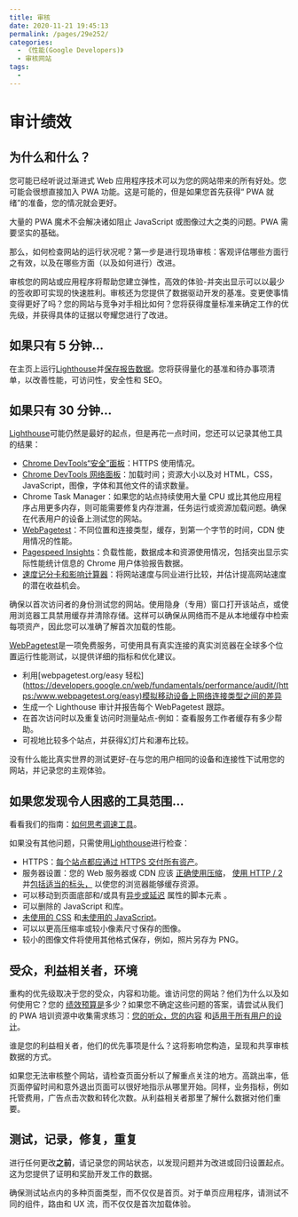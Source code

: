 ```yaml
---
title: 审核
date: 2020-11-21 19:45:13
permalink: /pages/29e252/
categories:
  - 《性能(Google Developers)》
  - 审核网站
tags:
  -
---
```


# 审计绩效

## 为什么和什么？

您可能已经听说过渐进式 Web 应用程序技术可以为您的网站带来的所有好处。您可能会很想直接加入 PWA 功能。这是可能的，但是如果您首先获得“ PWA 就绪”的准备，您的情况就会更好。

大量的 PWA 魔术不会解决诸如阻止 JavaScript 或图像过大之类的问题。PWA 需要坚实的基础。

那么，如何检查网站的运行状况呢？第一步是进行现场审核：客观评估哪些方面行之有效，以及在哪些方面（以及如何进行）改进。

审核您的网站或应用程序将帮助您建立弹性，高效的体验-并突出显示可以以最少的签收即可实现的快速胜利。审核还为您提供了数据驱动开发的基准。变更使事情变得更好了吗？您的网站与竞争对手相比如何？您将获得度量标准来确定工作的优先级，并获得具体的证据以夸耀您进行了改进。

## 如果只有 5 分钟...

在主页上运行[Lighthouse](https://developers.google.cn/web/tools/lighthouse)并[保存报告数据](https://developers.google.cn/web/tools/lighthouse#gists)。您将获得量化的基准和待办事项清单，以改善性能，可访问性，安全性和 SEO。

## 如果只有 30 分钟...

[Lighthouse](https://developers.google.cn/web/tools/lighthouse)可能仍然是最好的起点，但是再花一点时间，您还可以记录其他工具的结果：

- [Chrome DevTools“安全”面板](https://developers.google.cn/web/tools/chrome-devtools/security)：HTTPS 使用情况。
- [Chrome DevTools 网络面板](https://developers.google.cn/web/tools/chrome-devtools/network-performance)：加载时间；资源大小以及对 HTML，CSS，JavaScript，图像，字体和其他文件的请求数量。
- Chrome Task Manager：如果您的站点持续使用大量 CPU 或比其他应用程序占用更多内存，则可能需要修复内存泄漏，任务运行或资源加载问题。确保在代表用户的设备上测试您的网站。
- [WebPagetest](https://www.webpagetest.org/easy)：不同位置和连接类型，缓存，到第一个字节的时间，CDN 使用情况的性能。
- [Pagespeed Insights](https://developers.google.cn/speed/pagespeed/insights)：负载性能，数据成本和资源使用情况，包括突出显示实际性能统计信息的 Chrome 用户体验报告数据。
- [速度记分卡和影响计算器](https://www.thinkwithgoogle.com/feature/mobile/)：将网站速度与同业进行比较，并估计提高网站速度的潜在收益机会。

确保以首次访问者的身份测试您的网站。使用隐身（专用）窗口打开该站点，或使用浏览器工具禁用缓存并清除存储。这样可以确保从网络而不是从本地缓存中检索每项资产，因此您可以准确了解首次加载的性能。

[WebPagetest](https://www.webpagetest.org/)是一项免费服务，可使用具有真实连接的真实浏览器在全球多个位置运行性能测试，以提供详细的指标和优化建议。

- 利用[webpagetest.org/easy 轻松](https://developers.google.cn/web/fundamentals/performance/audit/(https:/www.webpagetest.org/easy)模拟移动设备上网络连接类型之间的差异
- 生成一个 Lighthouse 审计并报告每个 WebPagetest 跟踪。
- 在首次访问时以及重复访问时测量站点-例如：查看服务工作者缓存有多少帮助。
- 可视地比较多个站点，并获得幻灯片和瀑布比较。

没有什么能比真实世界的测试更好-在与您的用户相同的设备和连接性下试用您的网站，并记录您的主观体验。

## 如果您发现令人困惑的工具范围...

看看我们的指南：[如何思考调速工具](https://developers.google.cn/web/fundamentals/performance/speed-tools)。

如果没有其他问题，只需使用[Lighthouse](https://developers.google.cn/web/tools/lighthouse)进行检查：

- HTTPS：[每个站点都应通过 HTTPS 交付所有资产](https://developers.google.cn/web/fundamentals/security/encrypt-in-transit/why-https)。
- 服务器设置：您的 Web 服务器或 CDN 应该 [正确使用压缩](https://developers.google.cn/web/fundamentals/performance/optimizing-content-efficiency/optimize-encoding-and-transfer)， [使用 HTTP / 2](https://developers.google.cn/web/fundamentals/performance/http2)并[包括适当的标头，](https://developers.google.cn/web/fundamentals/performance/optimizing-content-efficiency/http-caching) 以使您的浏览器能够缓存资源。
- 可以移动到页面底部和/或具有[异步或延迟](http://peter.sh/experiments/asynchronous-and-deferred-javascript-execution-explained/) 属性的脚本元素 。
- 可以删除的 JavaScript 和库。
- [未使用的 CSS](https://umaar.com/dev-tips/121-css-coverage/) 和[未使用的 JavaScript](https://developers.google.cn/web/updates/2017/04/devtools-release-notes)。
- 可以以更高压缩率或较小像素尺寸保存的图像。
- 较小的图像文件将使用其他格式保存，例如，照片另存为 PNG。

## 受众，利益相关者，环境

重构的优先级取决于您的受众，内容和功能。谁访问您的网站？他们为什么以及如何使用它？您的 [绩效预算是](https://www.performancebudget.io/)多少？如果您不确定这些问题的答案，请尝试从我们的 PWA 培训资源中收集需求练习：[您的听众，您的内容](https://developers.google.cn/web/ilt/pwa/your-audience-your-content) 和[适用于所有用户的设计](https://developers.google.cn/web/ilt/pwa/design-for-all-your-users)。

谁是您的利益相关者，他们的优先事项是什么？这将影响您构造，呈现和共享审核数据的方式。

如果您无法审核整个网站，请检查页面分析以了解重点关注的地方。高跳出率，低页面停留时间和意外退出页面可以很好地指示从哪里开始。同样，业务指标，例如托管费用，广告点击次数和转化次数。从利益相关者那里了解什么数据对他们重要。

## 测试，记录，修复，重复

进行任何更改**之前**，请记录您的网站状态，以发现问题并为改进或回归设置起点。这为您提供了证明和奖励开发工作的数据。

确保测试站点内的多种页面类型，而不仅仅是首页。对于单页应用程序，请测试不同的组件，路由和 UX 流，而不仅仅是首次加载体验。
